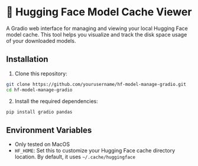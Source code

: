 # 🤗 Hugging Face Model Cache Viewer

A Gradio web interface for managing and viewing your local Hugging Face model cache. This tool helps you visualize and track the disk space usage of your downloaded models.

## Installation

1. Clone this repository:
```bash
git clone https://github.com/yourusername/hf-model-manage-gradio.git
cd hf-model-manage-gradio
```

2. Install the required dependencies:
```bash
pip install gradio pandas
```

## Environment Variables
- Only tested on MacOS
- `HF_HOME`: Set this to customize your Hugging Face cache directory location. By default, it uses `~/.cache/huggingface`